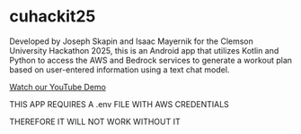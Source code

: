 # cuhackit25

Developed by Joseph Skapin and Isaac Mayernik for the Clemson University Hackathon 2025, this is an Android app that utilizes Kotlin and Python to access the AWS and Bedrock services to generate a workout plan based on user-entered information using a text chat model.

[Watch our YouTube Demo](https://youtu.be/YLmeqjT_Fqs)





THIS APP REQUIRES A .env FILE WITH AWS CREDENTIALS

THEREFORE IT WILL NOT WORK WITHOUT IT
